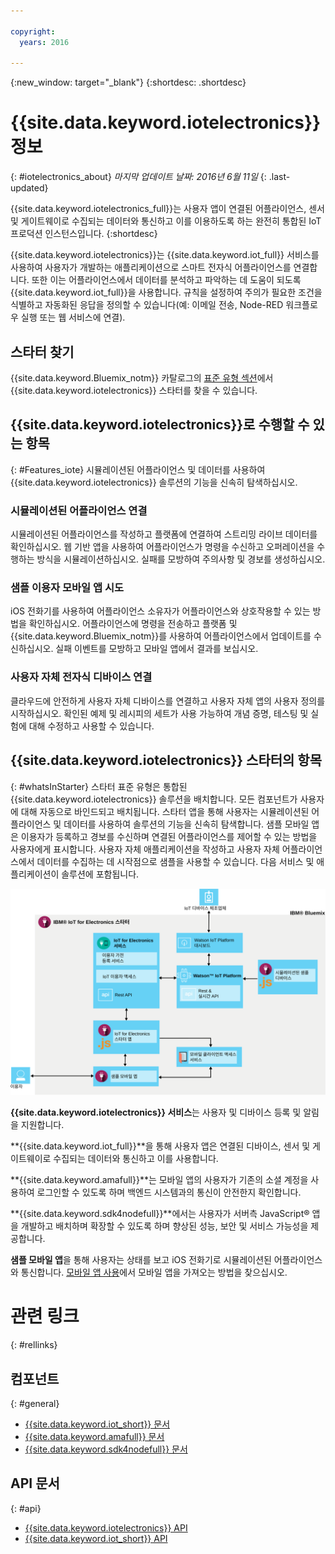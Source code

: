 ```yaml
---

copyright:
  years: 2016

---
```


{:new_window: target="_blank"}
{:shortdesc: .shortdesc}

# {{site.data.keyword.iotelectronics}} 정보
{: #iotelectronics_about}
*마지막 업데이트 날짜: 2016년 6월 11일*
{: .last-updated}

{{site.data.keyword.iotelectronics_full}}는 사용자 앱이 연결된 어플라이언스, 센서 및 게이트웨이로 수집되는 데이터와 통신하고 이를 이용하도록 하는 완전히 통합된 IoT 프로덕션 인스턴스입니다.
{:shortdesc}

{{site.data.keyword.iotelectronics}}는 {{site.data.keyword.iot_full}} 서비스를 사용하여 사용자가 개발하는 애플리케이션으로 스마트 전자식 어플라이언스를 연결합니다. 또한 이는 어플라이언스에서 데이터를 분석하고 파악하는 데 도움이 되도록 {{site.data.keyword.iot_full}}을 사용합니다. 규칙을 설정하여 주의가 필요한 조건을 식별하고 자동화된 응답을 정의할 수 있습니다(예: 이메일 전송, Node-RED 워크플로우 실행 또는 웹 서비스에 연결).  

## 스타터 찾기

{{site.data.keyword.Bluemix_notm}} 카탈로그의 [표준 유형 섹션](https://console.{DomainName}/catalog/starters/iot-for-electronics-starter/)에서 {{site.data.keyword.iotelectronics}} 스타터를 찾을 수 있습니다.  

## {{site.data.keyword.iotelectronics}}로 수행할 수 있는 항목
{: #Features_iote}
시뮬레이션된 어플라이언스 및 데이터를 사용하여 {{site.data.keyword.iotelectronics}} 솔루션의 기능을 신속히 탐색하십시오.

### 시뮬레이션된 어플라이언스 연결
시뮬레이션된 어플라이언스를 작성하고 플랫폼에 연결하여 스트리밍 라이브 데이터를 확인하십시오. 웹 기반 앱을 사용하여 어플라이언스가 명령을 수신하고 오퍼레이션을 수행하는 방식을 시뮬레이션하십시오. 실패를 모방하여 주의사항 및 경보를 생성하십시오.

### 샘플 이용자 모바일 앱 시도
iOS 전화기를 사용하여 어플라이언스 소유자가 어플라이언스와 상호작용할 수 있는 방법을 확인하십시오. 어플라이언스에 명령을 전송하고 플랫폼 및 {{site.data.keyword.Bluemix_notm}}를 사용하여 어플라이언스에서 업데이트를 수신하십시오. 실패 이벤트를 모방하고 모바일 앱에서 결과를 보십시오.

### 사용자 자체 전자식 디바이스 연결
클라우드에 안전하게 사용자 자체 디바이스를 연결하고 사용자 자체 앱의 사용자 정의를 시작하십시오. 확인된 예제 및 레시피의 세트가 사용 가능하여 개념 증명, 테스팅 및 실험에 대해 수정하고 사용할 수 있습니다.

## {{site.data.keyword.iotelectronics}} 스타터의 항목
{: #whatsInStarter}
스타터 표준 유형은 통합된 {{site.data.keyword.iotelectronics}} 솔루션을 배치합니다. 모든 컴포넌트가 사용자에 대해 자동으로 바인드되고 배치됩니다. 스타터 앱을 통해 사용자는 시뮬레이션된 어플라이언스 및 데이터를 사용하여 솔루션의 기능을 신속히 탐색합니다. 샘플 모바일 앱은 이용자가 등록하고 경보를 수신하며 연결된 어플라이언스를 제어할 수 있는 방법을 사용자에게 표시합니다. 사용자 자체 애플리케이션을 작성하고 사용자 자체 어플라이언스에서 데이터를 수집하는 데 시작점으로 샘플을 사용할 수 있습니다. 다음 서비스 및 애플리케이션이 솔루션에 포함됩니다.

![{{site.data.keyword.iotelectronics}} 아키텍처](images/IoT4E_architecture.svg "{{site.data.keyword.iotelectronics}} 아키텍처")

**{{site.data.keyword.iotelectronics}} 서비스**는 사용자 및 디바이스 등록 및 알림을 지원합니다.

**{{site.data.keyword.iot_full}}**을 통해 사용자 앱은 연결된 디바이스, 센서 및 게이트웨이로 수집되는 데이터와 통신하고 이를 사용합니다.

<!-- **{{site.data.keyword.iotrtinsights_full}}** enables you to enrich and monitor data from your devices, visualize what's happening now, and respond to emerging conditions by using automated actions. -->

**{{site.data.keyword.amafull}}**는 모바일 앱의 사용자가 기존의 소셜 계정을 사용하여 로그인할 수 있도록 하며 백엔드 시스템과의 통신이 안전한지 확인합니다.

**{{site.data.keyword.sdk4nodefull}}**에서는 사용자가 서버측 JavaScript&reg; 앱을 개발하고 배치하며 확장할 수 있도록 하며 향상된 성능, 보안 및 서비스 가능성을 제공합니다.

**샘플 모바일 앱**을 통해 사용자는 상태를 보고 iOS 전화기로 시뮬레이션된 어플라이언스와 통신합니다. [모바일 앱 사용](iotelectronics_config_mobile.html)에서 모바일 앱을 가져오는 방법을 찾으십시오.

# 관련 링크
{: #rellinks}
## 컴포넌트
{: #general}
* [{{site.data.keyword.iot_short}} 문서](https://new-console.ng.bluemix.net/docs/services/IoT/index.html#gettingstartedtemplate)
* [{{site.data.keyword.amafull}} 문서](https://new-console.ng.bluemix.net/docs/services/mobileaccess/index.html)
* [{{site.data.keyword.sdk4nodefull}} 문서](https://new-console.ng.bluemix.net/docs/runtimes/nodejs/index.html#nodejs_runtime)


## API 문서
{: #api}
*  [{{site.data.keyword.iotelectronics}} API](http://ibmiotforelectronics.mybluemix.net/public/iot4eregistrationapi.html)  
*  [{{site.data.keyword.iot_short}} API](https://developer.ibm.com/iotfoundation/recipes/api-documentation/)
